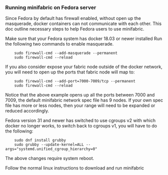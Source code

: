 ### Running minifabric on Fedora server

Since Fedora by default has firewall enabled, without open up the masquerade, docker containers can not
communicate with each other. This doc outline necessary steps to help Fedora users to use minifabric.

Make sure that your Fedora system has docker 18.03 or newer installed
Run the following two commands to enable masquerade.

        sudo firewall-cmd --add-masquerade --permanent
        sudo firewall-cmd --reload

If you also consider expose your fabric node outside of the docker network, you will need to open up the ports that fabric node will map to:

        sudo firewall-cmd --add-port=7000-7009/tcp --permanent
        sudo firewall-cmd --reload
        
Notice that the above example opens up all the ports between 7000 and 7009, the default minifabric network spec file has 9 nodes. If your own spec file
has more or less nodes, then your range will need to be expanded or reduced accordingly.

Fedora version 31 and newer has switched to use cgroups v2 with which docker no longer works, to switch back to cgroups v1, you will have to do the following:

        sudo dnf install grubby
        sudo grubby --update-kernel=ALL --args="systemd.unified_cgroup_hierarchy=0"
        
The above changes require system reboot.

Follow the normal linux instructions to download and run minifabric
